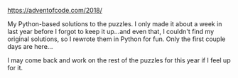 https://adventofcode.com/2018/

My Python-based solutions to the puzzles. I only made it about a week in last year before I forgot to keep it up...and even that, I couldn't find my original solutions, so I rewrote them in Python for fun. Only the first couple days are here...

I may come back and work on the rest of the puzzles for this year if I feel up for it.
